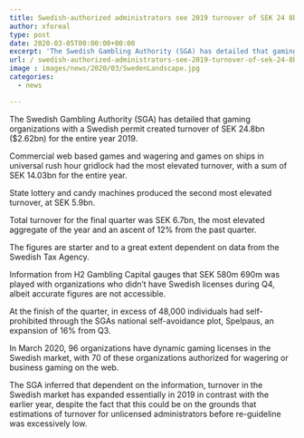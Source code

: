 ```yaml
---
title: Swedish-authorized administrators see 2019 turnover of SEK 24 8bn
author: xforeal 
type: post
date: 2020-03-05T00:00:00+00:00
excerpt: 'The Swedish Gambling Authority (SGA) has detailed that gaming organizations with a Swedish permit created turnover of SEK 24 '
url: / swedish-authorized-administrators-see-2019-turnover-of-sek-24-8bn/
image : images/news/2020/03/SwedenLandscape.jpg
categories:
  - news

---
```

The Swedish Gambling Authority (SGA) has detailed that gaming organizations with a Swedish permit created turnover of SEK 24.8bn ($2.62bn) for the entire year 2019. 

Commercial web based games and wagering and games on ships in universal rush hour gridlock had the most elevated turnover, with a sum of SEK 14.03bn for the entire year. 

State lottery and candy machines produced the second most elevated turnover, at SEK 5.9bn. 

Total turnover for the final quarter was SEK 6.7bn, the most elevated aggregate of the year and an ascent of 12&percnt; from the past quarter. 

The figures are starter and to a great extent dependent on data from the Swedish Tax Agency. 

Information from H2 Gambling Capital gauges that SEK 580m 690m was played with organizations who didn&#8217;t have Swedish licenses during Q4, albeit accurate figures are not accessible. 

At the finish of the quarter, in excess of 48,000 individuals had self-prohibited through the SGAs national self-avoidance plot, Spelpaus, an expansion of 16&percnt; from Q3. 

In March 2020, 96 organizations have dynamic gaming licenses in the Swedish market, with 70 of these organizations authorized for wagering or business gaming on the web. 

The SGA inferred that dependent on the information, turnover in the Swedish market has expanded essentially in 2019 in contrast with the earlier year, despite the fact that this could be on the grounds that estimations of turnover for unlicensed administrators before re-guideline was excessively low.